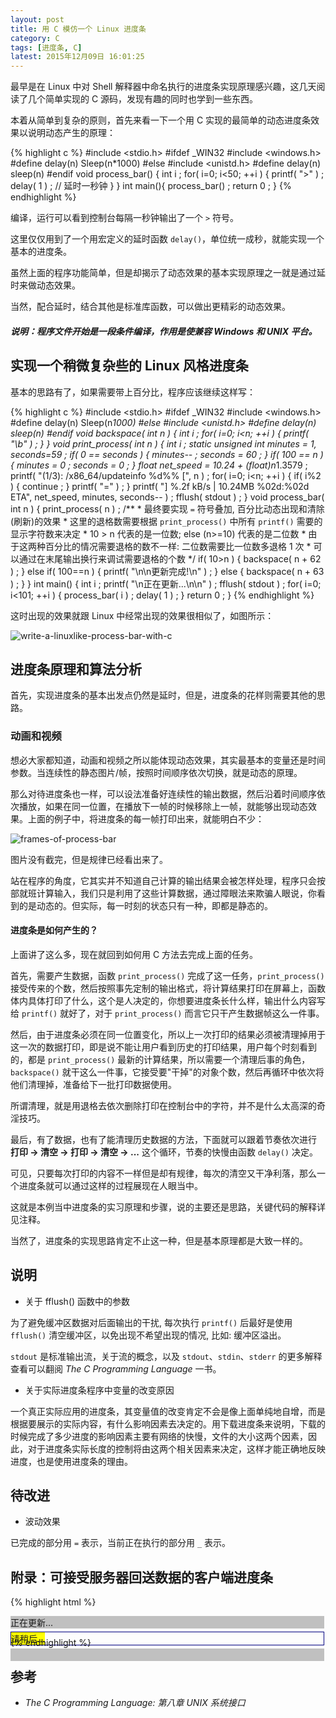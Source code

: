 ```yaml
---
layout: post
title: 用 C 模仿一个 Linux 进度条
category: C
tags: [进度条, C]
latest: 2015年12月09日 16:01:25
---
```


最早是在 Linux 中对 Shell 解释器中命名执行的进度条实现原理感兴趣，这几天阅读了几个简单实现的 C 源码，发现有趣的同时也学到一些东西。

本着从简单到复杂的原则，首先来看一下一个用 C 实现的最简单的动态进度条效果以说明动态产生的原理：

{% highlight c %}
#include <stdio.h>
#ifdef _WIN32
#include <windows.h>
#define delay(n) Sleep(n*1000)
#else
#include <unistd.h>
#define delay(n) sleep(n)
#endif
void process_bar() {
    int i ;
    for( i=0; i<50; ++i ) {
        printf( ">" ) ;
        delay( 1 ) ;    // 延时一秒钟
    }
}
int main(){
    process_bar() ;
    return 0 ;
}
{% endhighlight %}

编译，运行可以看到控制台每隔一秒钟输出了一个 `>` 符号。

这里仅仅用到了一个用宏定义的延时函数 `delay()`，单位统一成秒，就能实现一个基本的进度条。

虽然上面的程序功能简单，但是却揭示了动态效果的基本实现原理之一就是通过延时来做动态效果。

当然，配合延时，结合其他是标准库函数，可以做出更精彩的动态效果。

##### 说明：程序文件开始是一段条件编译，作用是使兼容 Windows 和 UNIX 平台。

实现一个稍微复杂些的 Linux 风格进度条
-

基本的思路有了，如果需要带上百分比，程序应该继续这样写：

{% highlight c %}
#include <stdio.h>
#ifdef _WIN32
#include <windows.h>
#define delay(n) Sleep(n*1000)
#else
#include <unistd.h>
#define delay(n) sleep(n)
#endif
void backspace( int n ) {
    int i ;
    for( i=0; i<n; ++i ) {
        printf( "\b" ) ;
    }
}
void print_process( int n ) {
    int i ;
    static unsigned int minutes = 1, seconds=59 ;
    if( 0 == seconds ) {
        minutes-- ;
        seconds = 60 ;
    }
    if( 100 == n ) {
        minutes = 0 ;
        seconds = 0 ;
    }
    float net_speed = 10.24 + (float)n*1.3579 ;
    printf( "(1/3): /x86_64/updateinfo %d%% [", n ) ;
    for( i=0; i<n; ++i ) {
        if( i%2 ) {
            continue ;
        }
        printf( "=" ) ;
    }
    printf( "] %.2f kB/s | 10.24MB %02d:%02d ETA", net_speed, minutes, seconds-- ) ;
    fflush( stdout ) ;
}
void process_bar( int n ) {
    print_process( n ) ;
    /**
     * 最终要实现 `=` 符号叠加, 百分比动态出现和清除(刷新)的效果
     * 这里的退格数需要根据 `print_process()` 中所有 `printf()` 需要的显示字符数来决定
     * 10 > n 代表的是一位数; else (n>=10) 代表的是二位数
     * 由于这两种百分比的情况需要退格的数不一样: 二位数需要比一位数多退格 1 次
     * 可以通过在末尾输出换行来调试需要退格的个数
     */
    if( 10>n ) {
        backspace( n + 62 ) ;
    } else if( 100==n ) {
        printf( "\n\n更新完成!\n" ) ;
    } else {
        backspace( n + 63 ) ;
    }
}
int main() {
    int i ;
    printf( "\n正在更新...\n\n" ) ;
    fflush( stdout ) ;
    for( i=0; i<101; ++i ) {
        process_bar( i ) ;
        delay( 1 ) ;
    }
    return 0 ;
}
{% endhighlight %}

这时出现的效果就跟 Linux 中经常出现的效果很相似了，如图所示：

![write-a-linuxlike-process-bar-with-c](http://localhost.lamchuanjiang.org/inset/c/write-a-linuxlike-process-bar-with-c.png)

进度条原理和算法分析
-

首先，实现进度条的基本出发点仍然是延时，但是，进度条的花样则需要其他的思路。

### 动画和视频

想必大家都知道，动画和视频之所以能体现动态效果，其实最基本的变量还是时间参数。当连续性的静态图片/帧，按照时间顺序依次切换，就是动态的原理。

那么对待进度条也一样，可以设法准备好连续性的输出数据，然后沿着时间顺序依次播放，如果在同一位置，在播放下一帧的时候移除上一帧，就能够出现动态效果。上面的例子中，将进度条的每一帧打印出来，就能明白不少：

![frames-of-process-bar](http://localhost.lamchuanjiang.org/inset/c/frames-of-process-bar.png)

图片没有截完，但是规律已经看出来了。

站在程序的角度，它其实并不知道自己计算的输出结果会被怎样处理，程序只会按部就班计算输入，我们只是利用了这些计算数据，通过障眼法来欺骗人眼说，你看到的是动态的。但实际，每一时刻的状态只有一种，即都是静态的。

#### 进度条是如何产生的？

上面讲了这么多，现在就回到如何用 C 方法去完成上面的任务。

首先，需要产生数据，函数 `print_process()` 完成了这一任务，`print_process()` 接受传来的个数，然后按照事先定制的输出格式，将计算结果打印在屏幕上，函数体内具体打印了什么，这个是人决定的，你想要进度条长什么样，输出什么内容写给 `printf()` 就好了，对于 `print_process()` 而言它只干产生数据帧这么一件事。

然后，由于进度条必须在同一位置变化，所以上一次打印的结果必须被清理掉用于这一次的数据打印，即是说不能让用户看到历史的打印结果，用户每个时刻看到的，都是 `print_process()` 最新的计算结果，所以需要一个清理后事的角色，`backspace()` 就干这么一件事，它接受要"干掉"的对象个数，然后再循环中依次将他们清理掉，准备给下一批打印数据使用。

所谓清理，就是用退格去依次删除打印在控制台中的字符，并不是什么太高深的奇淫技巧。

最后，有了数据，也有了能清理历史数据的方法，下面就可以跟着节奏依次进行 **打印 -> 清空 -> 打印 -> 清空 -> ...** 这个循环，节奏的快慢由函数 `delay()` 决定。

可见，只要每次打印的内容不一样但是却有规律，每次的清空又干净利落，那么一个进度条就可以通过这样的过程展现在人眼当中。

这就是本例当中进度条的实习原理和步骤，说的主要还是思路，关键代码的解释详见注释。

当然了，进度条的实现思路肯定不止这一种，但是基本原理都是大致一样的。

说明
-

- 关于 fflush() 函数中的参数

为了避免缓冲区数据对后面输出的干扰, 每次执行 `printf()` 后最好是使用 `fflush()` 清空缓冲区，以免出现不希望出现的情况, 比如: 缓冲区溢出。

`stdout` 是标准输出流，关于流的概念，以及 `stdout`、`stdin`、`stderr` 的更多解释查看可以翻阅 _The C Programming Language_ 一书。

- 关于实际进度条程序中变量的改变原因

一个真正实际应用的进度条，其变量值的改变肯定不会是像上面单纯地自增，而是根据要展示的实际内容，有什么影响因素去决定的。用下载进度条来说明，下载的时候完成了多少进度的影响因素主要有网络的快慢，文件的大小这两个因素，因此，对于进度条实际长度的控制将由这两个相关因素来决定，这样才能正确地反映进度，也是使用进度条的理由。

待改进
-

- 波动效果

已完成的部分用 `=` 表示，当前正在执行的部分用 `_` 表示。

附录：可接受服务器回送数据的客户端进度条
-

{% highlight html %}
<style>
    #area {
        background-color:silver;
        width:502px;
        height:20px;
    }
    #process_bar {
        margin:5px 0 5px 0;
        width:500px;
        border:1px solid navy;
    }
    #percent {
        display:inline-block;
        text-align:center;
        height:20px;
        background:yellow;
    }
    #is_finished {
        width:502px;
        height:20px;
        background:silver;
    }
</style>

<div id="area">
    <div id="status">正在更新...</div>
    <div id="process_bar">
        <span id="percent">请稍后...</span>
    </div>
    <div id="is_finished"></div>
</div>

<script>
    var i = 0 ;
    var id = setInterval( print_process , 100 ) ;
    function print_process() {
            if( 100 === i ) {
                $( "is_finished" ).innerHTML = "更新完成!" ;
                clearInterval( id ) ;
            } else if( i>100 || i<0 ) {
                return ;
            }
            $( "percent" ).innerHTML = i + "%" ;
            $( "percent" ).style.width = (5*i++) + "px" ;
    }
    function $( id ) {
        return document.getElementById( id ) ;
    }
    // 写一个函数用于接收从服务器端传回的值用来改变客户端的 i 而非像在 `print_process()` 函数里面那样通过自增来模拟
    // 从而体现进度条真正的作用
    // function current_process() {
    //  do something more here...
    // }
</script>
{% endhighlight %}

参考
-

- _The C Programming Language: 第八章 UNIX 系统接口_
